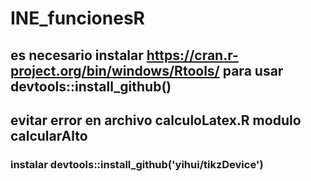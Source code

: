 # INE_funcionesR
 
## es necesario instalar https://cran.r-project.org/bin/windows/Rtools/ para usar devtools::install_github()

## evitar error en archivo calculoLatex.R modulo calcularAlto
### instalar devtools::install_github('yihui/tikzDevice')